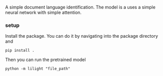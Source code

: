 A simple document language identification. The model is a uses a simple neural network with simple attention.

### setup
Install the package. You can do it by navigating into the package directory and

`pip install .`

Then you can run the pretrained model

`python -m lilight "file_path"`


